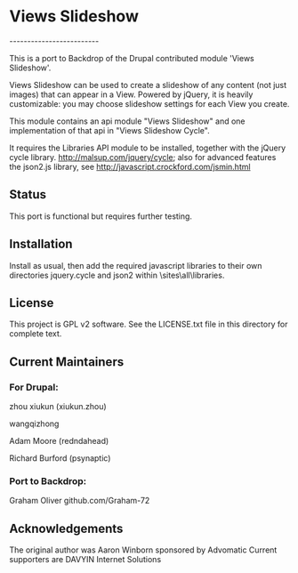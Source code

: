 <h1>Views Slideshow</h1>
-------------------------

This is a port to Backdrop of the Drupal contributed module 'Views Slideshow'. 

Views Slideshow can be used to create a slideshow of any content (not just images)
that can appear in a View. Powered by jQuery, it is heavily customizable: 
you may choose slideshow settings for each View you create.

This module contains an api module "Views Slideshow" and one implementation of
that api in "Views Slideshow Cycle".

It requires the Libraries API module to be installed, together with the
jQuery cycle library. http://malsup.com/jquery/cycle; also for advanced features
the json2.js library, see http://javascript.crockford.com/jsmin.html


<h2>Status</h2>
This port is functional but requires further testing.

<h2>Installation</h2>

Install as usual, then add the required javascript libraries to their own directories 
jquery.cycle and json2 within \sites\all\libraries.

<h2>License</h2>

This project is GPL v2 software. See the LICENSE.txt file in this directory for complete text.
    
    
<h2>Current Maintainers</h2>

<h3>For Drupal:</h3>
<p>zhou xiukun (xiukun.zhou)</p>
<p>wangqizhong</p>
<p>Adam Moore (redndahead)</p>
<p>Richard Burford (psynaptic)</p>

<h3>Port to Backdrop:</h3>
Graham Oliver github.com/Graham-72

<h2>Acknowledgements</h2>

The original author was Aaron Winborn sponsored by Advomatic
Current supporters are DAVYIN Internet Solutions
